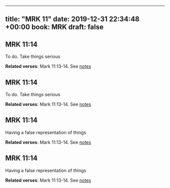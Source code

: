 
---
title: "MRK 11"
date: 2019-12-31 22:34:48 +00:00
book: MRK
draft: false
---

## MRK 11:14

To do. Take things serious

**Related verses**: Mark 11:13-14. See [notes](https://my.bible.com/notes/3332131438598021444)


## MRK 11:14

To do. Take things serious

**Related verses**: Mark 11:13-14. See [notes](https://my.bible.com/notes/3332117036557656314)


## MRK 11:14

Having a false representation of things

**Related verses**: Mark 11:13-14. See [notes](https://my.bible.com/notes/3332131438237311298)


## MRK 11:14

Having a false representation of things

**Related verses**: Mark 11:13-14. See [notes](https://my.bible.com/notes/3332117036566044924)

